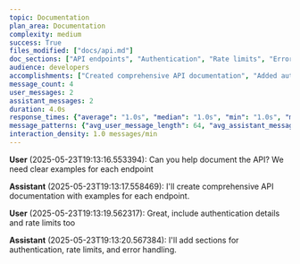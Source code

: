 ```yaml
---
topic: Documentation
plan_area: Documentation
complexity: medium
success: True
files_modified: ["docs/api.md"]
doc_sections: ["API endpoints", "Authentication", "Rate limits", "Error handling"]
audience: developers
accomplishments: ["Created comprehensive API documentation", "Added authentication, rate limits, and error handling sections", "Improved developer onboarding materials"]
message_count: 4
user_messages: 2
assistant_messages: 2
duration: 4.0s
response_times: {"average": "1.0s", "median": "1.0s", "min": "1.0s", "max": "1.0s"}
message_patterns: {"avg_user_message_length": 64, "avg_assistant_message_length": 73, "total_tokens_estimate": 67}
interaction_density: 1.0 messages/min
---
```


**User** (2025-05-23T19:13:16.553394):
Can you help document the API? We need clear examples for each endpoint

**Assistant** (2025-05-23T19:13:17.558469):
I'll create comprehensive API documentation with examples for each endpoint.

**User** (2025-05-23T19:13:19.562317):
Great, include authentication details and rate limits too

**Assistant** (2025-05-23T19:13:20.567384):
I'll add sections for authentication, rate limits, and error handling.


